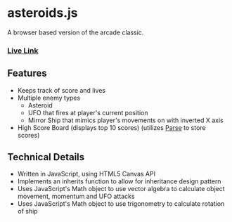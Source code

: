 # asteroids.js
A browser based version of the arcade classic.

### [Live Link](http://andrewjgremmo.github.io/asteroids)

## Features

* Keeps track of score and lives
* Multiple enemy types
    * Asteroid
    * UFO that fires at player's current position
    * Mirror Ship that mimics player's movements on with inverted X axis
* High Score Board (displays top 10 scores) (utilizes [Parse](https://www.parse.com/) to store scores)

## Technical Details
* Written in JavaScript, using HTML5 Canvas API
* Implements an inherits function to allow for inheritance design pattern
* Uses JavaScript's Math object to use vector algebra to calculate object movement, momentum and UFO attacks
* Uses JavaScript's Math object to use trigonometry to calculate rotation of ship